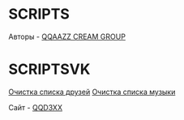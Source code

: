 # SCRIPTS

Авторы - [QQAAZZ CREAM GROUP](https://vk.com/qqaazzgroups)

# SCRIPTSVK

[Очистка списка друзей](https://github.com/qqaazzg/SCRIPTS/blob/main/Cleaning%20up%20friends)
[Очистка списка музыки](https://github.com/qqaazzg/SCRIPTS/blob/main/Music%20cleaning)

Сайт - [QQD3XX](https://qqaazzg.github.io/QQD3XX/)

